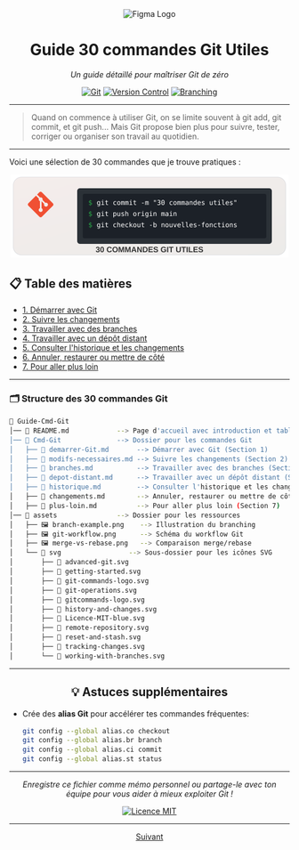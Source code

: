 <div align="center">
  <img src="./assets/icons/svg" alt="Figma Logo" width="200"/>
  
  # Guide 30 commandes Git Utiles
  *Un guide détaillé pour maîtriser Git de zéro*

[![Git](https://img.shields.io/badge/Git-2.0+-F05032?style=for-the-badge&logo=git&logoColor=white)](https://git-scm.com/)
[![Version Control](https://img.shields.io/badge/Version_Control-DVCS-FF8C00?style=for-the-badge)](https://git-scm.com/)
[![Branching](https://img.shields.io/badge/Branching-Workflow-4CAF50?style=for-the-badge)](https://git-scm.com/)

</div>

---



> Quand on commence à utiliser Git, on se limite souvent à git add, git commit, et git push...
> Mais Git propose bien plus pour suivre, tester, corriger ou organiser son travail au quotidien.

---

Voici une sélection de 30 commandes que je trouve pratiques :
<div align="center">
  <img src="./assets/svg/git-commands-logo.svg" alt="Git 30 commandes utiles" width="500">
</div>

## 📋 Table des matières

- [1. Démarrer avec Git](#1-démarrer-avec-git)
- [2. Suivre les changements](#2-suivre-les-changements)
- [3. Travailler avec des branches](#3-travailler-avec-des-branches)
- [4. Travailler avec un dépôt distant](#4-travailler-avec-un-dépôt-distant-ex--github)
- [5. Consulter l'historique et les changements](#5-consulter-lhistorique-et-les-changements)
- [6. Annuler, restaurer ou mettre de côté](#6-annuler-restaurer-ou-mettre-de-côté)
- [7. Pour aller plus loin](#7-pour-aller-plus-loin)

---

### 🗂️ Structure des 30 commandes Git

```bash
📂 Guide-Cmd-Git
│── 📄 README.md            --> Page d'accueil avec introduction et table des matières
│── 📂 Cmd-Git              --> Dossier pour les commandes Git
│   ├── 📄 demarrer-Git.md       --> Démarrer avec Git (Section 1)
│   ├── 📄 modifs-necessaires.md --> Suivre les changements (Section 2)
│   ├── 📄 branches.md           --> Travailler avec des branches (Section 3)
│   ├── 📄 depot-distant.md      --> Travailler avec un dépôt distant (Section 4)
│   ├── 📄 historique.md         --> Consulter l'historique et les changements (Section 5)
│   ├── 📄 changements.md        --> Annuler, restaurer ou mettre de côté (Section 6)
│   ├── 📄 plus-loin.md          --> Pour aller plus loin (Section 7)
│── 📂 assets               --> Dossier pour les ressources
│   ├── 🖼️ branch-example.png    --> Illustration du branching
│   ├── 🖼️ git-workflow.png      --> Schéma du workflow Git
│   ├── 🖼️ merge-vs-rebase.png   --> Comparaison merge/rebase
│   └── 📂 svg                 --> Sous-dossier pour les icônes SVG
│       ├── 📄 advanced-git.svg
│       ├── 📄 getting-started.svg
│       ├── 📄 git-commands-logo.svg
│       ├── 📄 git-operations.svg
│       ├── 📄 gitcommands-logo.svg
│       ├── 📄 history-and-changes.svg
│       ├── 📄 Licence-MIT-blue.svg
│       ├── 📄 remote-repository.svg
│       ├── 📄 reset-and-stash.svg
│       ├── 📄 tracking-changes.svg
│       └── 📄 working-with-branches.svg
```

---

<div align="center">
  
## 💡 Astuces supplémentaires

</div>

- Crée des **alias Git** pour accélérer tes commandes fréquentes:
  ```bash
  git config --global alias.co checkout
  git config --global alias.br branch
  git config --global alias.ci commit
  git config --global alias.st status
  ```

<!-- - Utilise un **outil graphique** comme GitKraken, SourceTree ou l'intégration Git de ton IDE pour visualiser plus facilement les branches.

- Envisage d'utiliser un fichier `.gitignore` pour exclure automatiquement certains fichiers du versionnement (logs, fichiers de config, dossiers de dépendances...). -->

---

<div align="center">
  
*Enregistre ce fichier comme mémo personnel ou partage-le avec ton équipe pour vous aider à mieux exploiter Git !*

[![Licence MIT](https://img.shields.io/badge/Licence-MIT-blue.svg)](LICENSE)

---

</div>
<p align="center">
  <a href="Cmd-Git/demarrer-Git.md">Suivant</a>
</p>
